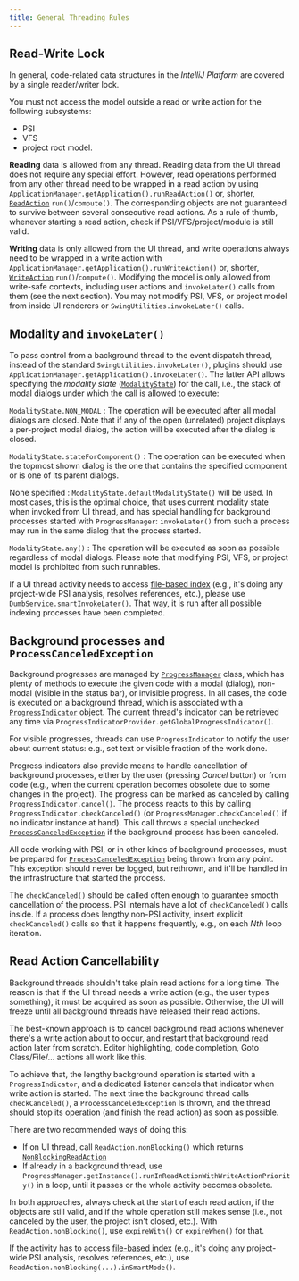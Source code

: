 ```yaml
---
title: General Threading Rules
---
```

<!-- Copyright 2000-2020 JetBrains s.r.o. and other contributors. Use of this source code is governed by the Apache 2.0 license that can be found in the LICENSE file. -->

## Read-Write Lock

In general, code-related data structures in the *IntelliJ Platform* are covered by a single reader/writer lock. 

You must not access the model outside a read or write action for the following subsystems:
- PSI 
- VFS
- project root model.

**Reading** data is allowed from any thread. 
Reading data from the UI thread does not require any special effort. 
However, read operations performed from any other thread need to be wrapped in a read action by using `ApplicationManager.getApplication().runReadAction()` or, shorter, [`ReadAction`](upsource:///platform/core-api/src/com/intellij/openapi/application/ReadAction.java) `run()`/`compute()`.
The corresponding objects are not guaranteed to survive between several consecutive read actions.
As a rule of thumb, whenever starting a read action, check if PSI/VFS/project/module is still valid.

**Writing** data is only allowed from the UI thread, and write operations always need to be wrapped in a write action with `ApplicationManager.getApplication().runWriteAction()` or, shorter, [`WriteAction`](upsource:///platform/core-api/src/com/intellij/openapi/application/WriteAction.java) `run()`/`compute()`.
Modifying the model is only allowed from write-safe contexts, including user actions and `invokeLater()` calls from them (see the next section).
You may not modify PSI, VFS, or project model from inside UI renderers or `SwingUtilities.invokeLater()` calls.


## Modality and `invokeLater()`

To pass control from a background thread to the event dispatch thread, instead of the standard `SwingUtilities.invokeLater()`, plugins should use `ApplicationManager.getApplication().invokeLater()`.
The latter API allows specifying the _modality state_ ([`ModalityState`](upsource:///platform/core-api/src/com/intellij/openapi/application/ModalityState.java)) for the call, i.e., the stack of modal dialogs under which the call is allowed to execute: 

`ModalityState.NON_MODAL`
: The operation will be executed after all modal dialogs are closed. Note that if any of the open (unrelated) project displays a per-project modal dialog, the action will be executed after the dialog is closed. 

`ModalityState.stateForComponent()`
: The operation can be executed when the topmost shown dialog is the one that contains the specified component or is one of its parent dialogs. 

None specified
: `ModalityState.defaultModalityState()` will be used. In most cases, this is the optimal choice, that uses current modality state when invoked from UI thread, and has special handling for background processes started with `ProgressManager`: `invokeLater()` from such a process may run in the same dialog that the process started.

`ModalityState.any()`
: The operation will be executed as soon as possible regardless of modal dialogs. Please note that modifying PSI, VFS, or project model is prohibited from such runnables.

If a UI thread activity needs to access [file-based index](/basics/indexing_and_psi_stubs.md) (e.g., it's doing any project-wide PSI analysis, resolves references, etc.), please use `DumbService.smartInvokeLater()`. 
That way, it is run after all possible indexing processes have been completed.


## Background processes and `ProcessCanceledException`

Background progresses are managed by [`ProgressManager`](upsource:///platform/core-api/src/com/intellij/openapi/progress/ProgressManager.java) class, 
which has plenty of methods to execute the given code with a modal (dialog), non-modal (visible in the status bar), or invisible progress. 
In all cases, the code is executed on a background thread, which is associated with a [`ProgressIndicator`](upsource:///platform/core-api/src/com/intellij/openapi/progress/ProgressIndicator.java) object.
The current thread's indicator can be retrieved any time via `ProgressIndicatorProvider.getGlobalProgressIndicator()`.

For visible progresses, threads can use `ProgressIndicator` to notify the user about current status:
e.g., set text or visible fraction of the work done.

Progress indicators also provide means to handle cancellation of background processes, either by the user (pressing _Cancel_ button) 
or from code (e.g., when the current operation becomes obsolete due to some changes in the project).
The progress can be marked as canceled by calling `ProgressIndicator.cancel()`.
The process reacts to this by calling `ProgressIndicator.checkCanceled()` (or `ProgressManager.checkCanceled()` if no indicator instance at hand).
This call throws a special unchecked [`ProcessCanceledException`](upsource:///platform/util/src/com/intellij/openapi/progress/ProcessCanceledException.java) if the background process has been canceled.

All code working with PSI, or in other kinds of background processes, must be prepared for [`ProcessCanceledException`](upsource:///platform/util/src/com/intellij/openapi/progress/ProcessCanceledException.java) being thrown from any point.
This exception should never be logged, but rethrown, and it'll be handled in the infrastructure that started the process.

The `checkCanceled()` should be called often enough to guarantee smooth cancellation of the process. 
PSI internals have a lot of `checkCanceled()` calls inside.
If a process does lengthy non-PSI activity, insert explicit `checkCanceled()` calls so that it happens frequently, e.g., on each _Nth_ loop iteration.

## Read Action Cancellability

Background threads shouldn't take plain read actions for a long time. The reason is that if the UI thread needs a write action (e.g., the user types something), 
it must be acquired as soon as possible. Otherwise, the UI will freeze until all background threads have released their read actions.

The best-known approach is to cancel background read actions whenever there's a write action about to occur, and restart that background read action later from scratch.
Editor highlighting, code completion, Goto Class/File/... actions all work like this.

To achieve that, the lengthy background operation is started with a `ProgressIndicator`, and a dedicated listener
cancels that indicator when write action is started.
The next time the background thread calls `checkCanceled()`, a `ProcessCanceledException` is thrown,
and the thread should stop its operation (and finish the read action) as soon as possible. 
 
There are two recommended ways of doing this:

* If on UI thread, call `ReadAction.nonBlocking()` which returns [`NonBlockingReadAction`](upsource:///platform/core-api/src/com/intellij/openapi/application/NonBlockingReadAction.java)
* If already in a background thread, use `ProgressManager.getInstance().runInReadActionWithWriteActionPriority()` in a loop, until it passes or the whole activity becomes obsolete.

In both approaches, always check at the start of each read action, if the objects are still valid, and if the whole operation still makes sense (i.e., not canceled by the user, the project isn't closed, etc.).
With `ReadAction.nonBlocking()`, use `expireWith()` or `expireWhen()` for that.

If the activity has to access [file-based index](/basics/indexing_and_psi_stubs.md) (e.g., it's doing any project-wide PSI analysis, resolves references, etc.), use `ReadAction.nonBlocking(...).inSmartMode()`.
